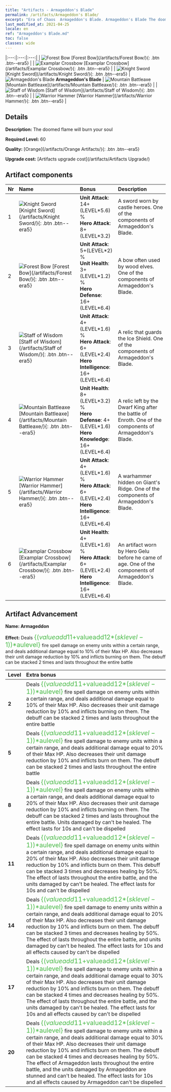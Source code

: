 ```yaml
---
title: "Artifacts - Armageddon's Blade"
permalink: /artifacts/Armageddon's Blade/
excerpt: "Era of Chaos  Armageddon's Blade. Armageddon's Blade The doomed flame will burn your soul"
last_modified_at: 2021-04-25
locale: en
ref: "Armageddon's Blade.md"
toc: false
classes: wide
---
```


  |:---:|:---:|:---:| 
  | ![Forest Bow](/images/t/artifact_40442.png) [Forest Bow](/artifacts/Forest Bow/){: .btn .btn--era5} |   | ![Examplar Crossbow](/images/t/artifact_40446.png) [Examplar Crossbow](/artifacts/Examplar Crossbow/){: .btn .btn--era5} | 
  | ![Knight Sword](/images/t/artifact_40441.png) [Knight Sword](/artifacts/Knight Sword/){: .btn .btn--era5} | ![Armageddon's Blade](/images/t/icon_artifact_44.png) **Armageddon's Blade** | ![Mountain Battleaxe](/images/t/artifact_40444.png) [Mountain Battleaxe](/artifacts/Mountain Battleaxe/){: .btn .btn--era5} | 
  | ![Staff of Wisdom](/images/t/artifact_40443.png) [Staff of Wisdom](/artifacts/Staff of Wisdom/){: .btn .btn--era5} |   | ![Warrior Hammer](/images/t/artifact_40445.png) [Warrior Hammer](/artifacts/Warrior Hammer/){: .btn .btn--era5} | 


## Details

 **Description:** The doomed flame will burn your soul

 **Required Level:** 60

 **Quality:** [Orange](/artifacts/Orange Artifacts/){: .btn .btn--era5}

 **Upgrade cost:** [Artifacts upgrade cost](/artifacts/Artifacts Upgrade/)



## Artifact components

  | Nr |    Name    |   Bonus | Description | 
  |:---|:-----------|:--------|:------------| 
  | 1 | ![Knight Sword](/images/t/artifact_40441.png) [Knight Sword](/artifacts/Knight Sword/){: .btn .btn--era5} | **Unit Attack**: 14+(LEVEL\*5.6) %<br/>**Hero Attack**: 8+(LEVEL\*3.2) | A sword worn by castle heroes. One of the components of Armageddon's Blade. | 
  | 2 | ![Forest Bow](/images/t/artifact_40442.png) [Forest Bow](/artifacts/Forest Bow/){: .btn .btn--era5} | **Unit Attack**: 5+(LEVEL\*2) %<br/>**Unit Health**: 3+(LEVEL\*1.2) %<br/>**Hero Defense**: 16+(LEVEL\*6.4) | A bow often used by wood elves. One of the components of Armageddon's Blade. | 
  | 3 | ![Staff of Wisdom](/images/t/artifact_40443.png) [Staff of Wisdom](/artifacts/Staff of Wisdom/){: .btn .btn--era5} | **Unit Attack**: 4+(LEVEL\*1.6) %<br/>**Hero Attack**: 6+(LEVEL\*2.4)<br/>**Hero Intelligence**: 16+(LEVEL\*6.4) | A relic that guards the Ice Shield. One of the components of Armageddon's Blade. | 
  | 4 | ![Mountain Battleaxe](/images/t/artifact_40444.png) [Mountain Battleaxe](/artifacts/Mountain Battleaxe/){: .btn .btn--era5} | **Unit Health**: 8+(LEVEL\*3.2) %<br/>**Hero Defense**: 4+(LEVEL\*1.6)<br/>**Hero Knowledge**: 16+(LEVEL\*6.4) | A relic left by the Dwarf King after the battle of Enroth. One of the components of Armageddon's Blade. | 
  | 5 | ![Warrior Hammer](/images/t/artifact_40445.png) [Warrior Hammer](/artifacts/Warrior Hammer/){: .btn .btn--era5} | **Unit Attack**: 4+(LEVEL\*1.6) %<br/>**Hero Attack**: 6+(LEVEL\*2.4)<br/>**Hero Intelligence**: 16+(LEVEL\*6.4) | A warhammer hidden on Giant's Ridge. One of the components of Armageddon's Blade. | 
  | 6 | ![Examplar Crossbow](/images/t/artifact_40446.png) [Examplar Crossbow](/artifacts/Examplar Crossbow/){: .btn .btn--era5} | **Unit Health**: 4+(LEVEL\*1.6) %<br/>**Hero Attack**: 6+(LEVEL\*2.4)<br/>**Hero Intelligence**: 16+(LEVEL\*6.4) | An artifact worn by Hero Gelu before he came of age. One of the components of Armageddon's Blade. | 


## Artifact Advancement

 **Name: Armageddon**

 **Effect:** Deals <span style="color: #48b946;font-size:20px">{($valueadd11+$valueadd12*($sklevel-1))*$aulevel}</span> fire spell damage on enemy units within a certain range, and deals additional damage equal to 10% of their Max HP. Also decreases their unit damage reduction by 10% and inflicts burning on them. The debuff can be stacked 2 times and lasts throughout the entire battle

  |  Level  |    Extra bonus  | 
  |:--------|:----------------| 
  | **2** | Deals <span style="color: #48b946;font-size:20px">{($valueadd11+$valueadd12*($sklevel-1))*$aulevel}</span> fire spell damage on enemy units within a certain range, and deals additional damage equal to 10% of their Max HP. Also decreases their unit damage reduction by 10% and inflicts burning on them. The debuff can be stacked 2 times and lasts throughout the entire battle | 
  | **5** | Deals <span style="color: #48b946;font-size:20px">{($valueadd11+$valueadd12*($sklevel-1))*$aulevel}</span> fire spell damage to enemy units within a certain range, and deals additional damage equal to 20% of their Max HP. Also decreases their unit damage reduction by 10% and inflicts burn on them. The debuff can be stacked 2 times and lasts throughout the entire battle | 
  | **8** | Deals <span style="color: #48b946;font-size:20px">{($valueadd11+$valueadd12*($sklevel-1))*$aulevel}</span> fire spell damage on enemy units within a certain range, and deals additional damage equal to 20% of their Max HP. Also decreases their unit damage reduction by 10% and inflicts burning on them. The debuff can be stacked 2 times and lasts throughout the entire battle. Units damaged by <Armageddon> can't be healed. The effect lasts for 10s and can't be dispelled | 
  | **11** | Deals <span style="color: #48b946;font-size:20px">{($valueadd11+$valueadd12*($sklevel-1))*$aulevel}</span> fire spell damage on enemy units within a certain range, and deals additional damage equal to 20% of their Max HP. Also decreases their unit damage reduction by 10% and inflicts burn on them. This debuff can be stacked 3 times and decreases healing by 50%. The effect of <Armageddon> lasts throughout the entire battle, and the units damaged by <Armageddon> can't be healed. The effect lasts for 10s and can't be dispelled | 
  | **14** | Deals <span style="color: #48b946;font-size:20px">{($valueadd11+$valueadd12*($sklevel-1))*$aulevel}</span> fire spell damage to enemy units within a certain range, and deals additional damage equal to 20% of their Max HP. Also decreases their unit damage reduction by 10% and inflicts burn on them. The debuff can be stacked 3 times and decreases healing by 50%. The effect of <Armageddon> lasts throughout the entire battle, and units damaged by <Armageddon> can't be healed. The effect lasts for 10s and all effects caused by <Armageddon> can't be dispelled | 
  | **17** | Deals <span style="color: #48b946;font-size:20px">{($valueadd11+$valueadd12*($sklevel-1))*$aulevel}</span> fire spell damage to enemy units within a certain range, and deals additional damage equal to 30% of their Max HP. Also decreases their unit damage reduction by 10% and inflicts burn on them. The debuff can be stacked 4 times and decreases healing by 50%. The effect of <Armageddon> lasts throughout the entire battle, and the units damaged by <Armageddon> can't be healed. The effect lasts for 10s and all effects caused by <Armageddon> can't be dispelled | 
  | **20** | Deals <span style="color: #48b946;font-size:20px">{($valueadd11+$valueadd12*($sklevel-1))*$aulevel}</span> fire spell damage to enemy units within a certain range, and deals additional damage equal to 30% of their Max HP. Also decreases their unit damage reduction by 10% and inflicts burn on them. The debuff can be stacked 4 times and decreases healing by 50%. The effect of Armageddon lasts throughout the entire battle, and the units damaged by Armageddon are stunned and can't be healed. The effect lasts for 10s and all effects caused by Armageddon can't be dispelled | 
